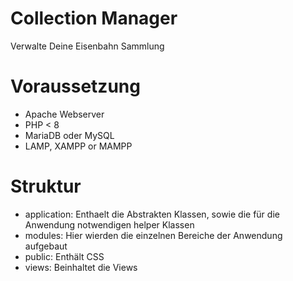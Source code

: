 # Collection Manager
Verwalte Deine Eisenbahn Sammlung

# Voraussetzung
- Apache Webserver
- PHP < 8
- MariaDB oder MySQL
- LAMP, XAMPP or MAMPP

# Struktur
- application: Enthaelt die Abstrakten Klassen, sowie die für die Anwendung notwendigen helper Klassen
- modules: Hier wierden die einzelnen Bereiche der Anwendung aufgebaut
- public: Enthält CSS
- views: Beinhaltet die Views
